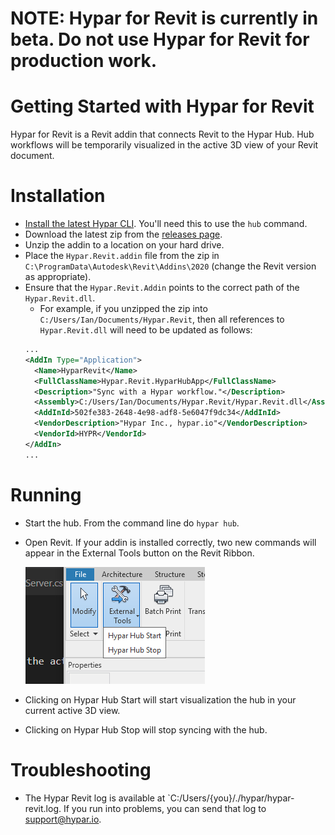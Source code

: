 # **NOTE: Hypar for Revit is currently in beta. Do not use Hypar for Revit for production work.**

# Getting Started with Hypar for Revit
Hypar for Revit is a Revit addin that connects Revit to the Hypar Hub. Hub workflows will be temporarily visualized in the active 3D view of your Revit document.

# Installation
- [Install the latest Hypar CLI](https://hypar-io.github.io/Elements/C-Sharp.html#installing-and-using-the-hypar-cli). You'll need this to use the `hub` command.
- Download the latest zip from the [releases page](https://github.com/hypar-io/Elements/releases).
- Unzip the addin to a location on your hard drive.
- Place the `Hypar.Revit.addin` file from the zip in `C:\ProgramData\Autodesk\Revit\Addins\2020` (change the Revit version as appropriate).
- Ensure that the `Hypar.Revit.Addin` points to the correct path of the `Hypar.Revit.dll`.
  - For example, if you unzipped the zip into `C:/Users/Ian/Documents/Hypar.Revit`, then all references to `Hypar.Revit.dll` will need to be updated as follows:
  ```xml
  ...
  <AddIn Type="Application">
    <Name>HyparRevit</Name>
    <FullClassName>Hypar.Revit.HyparHubApp</FullClassName>
    <Description>"Sync with a Hypar workflow."</Description>
    <Assembly>C:/Users/Ian/Documents/Hypar.Revit/Hypar.Revit.dll</Assembly>
    <AddInId>502fe383-2648-4e98-adf8-5e6047f9dc34</AddInId>
    <VendorDescription>"Hypar Inc., hypar.io"</VendorDescription>
    <VendorId>HYPR</VendorId>
  </AddIn>
  ...
  ```

# Running
- Start the hub. From the command line do `hypar hub`.
- Open Revit. If your addin is installed correctly, two new commands will appear in the External Tools button on the Revit Ribbon.  

  ![](./images/RevitExternalCommands.png)

- Clicking on Hypar Hub Start will start visualization the hub in your current active 3D view.
- Clicking on Hypar Hub Stop will stop syncing with the hub.

# Troubleshooting
- The Hypar Revit log is available at `C:/Users/{you}/./hypar/hypar-revit.log. If you run into problems, you can send that log to support@hypar.io.
